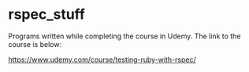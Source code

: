 # rspec_stuff

Programs written while completing the course in Udemy. The link to the course is below:

https://www.udemy.com/course/testing-ruby-with-rspec/
